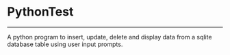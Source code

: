 # PythonTest
***
A python program to insert, update, delete and display data from a sqlite database table using user input prompts.
